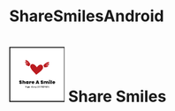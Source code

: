 # ShareSmilesAndroid
# <img src=https://github.com/vipulgarg192/ShareSmilesAndroid/blob/master/app/src/main/res/drawable/ic_applogo.png  width="100" height="100"/> Share Smiles
